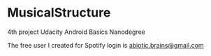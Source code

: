 # MusicalStructure
4th project Udacity Android Basics Nanodegree

The free user I created for Spotify login is abiotic.brains@gmail.com
